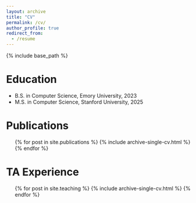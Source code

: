 ```yaml
---
layout: archive
title: "CV"
permalink: /cv/
author_profile: true
redirect_from:
  - /resume
---
```


{% include base_path %}

Education
======
* B.S. in Computer Science, Emory University, 2023
* M.S. in Computer Science, Stanford University, 2025

Publications
======
  <ul>{% for post in site.publications %}
    {% include archive-single-cv.html %}
  {% endfor %}</ul>
  
TA Experience
======
  <ul>{% for post in site.teaching %}
    {% include archive-single-cv.html %}
  {% endfor %}</ul>
  
